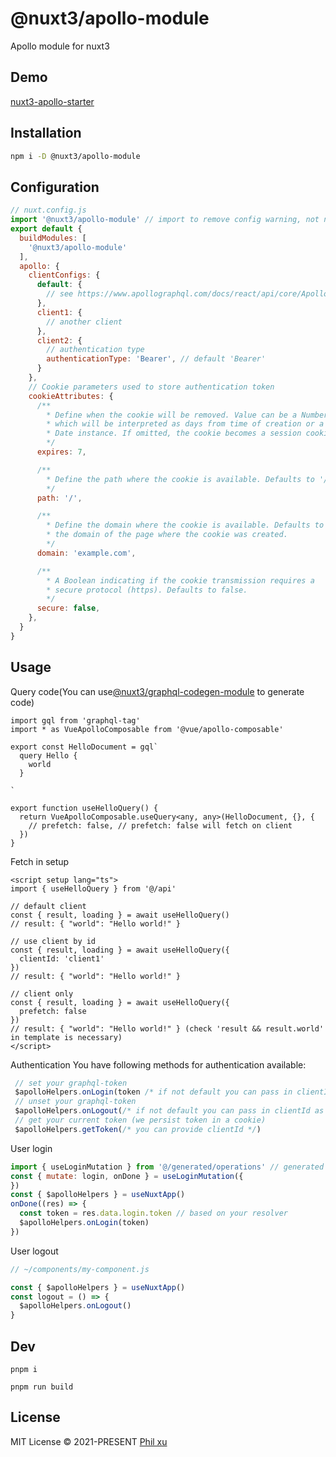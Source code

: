 # @nuxt3/apollo-module

Apollo module for nuxt3

## Demo
[nuxt3-apollo-starter](https://github.com/newbeea/nuxt3-apollo-starter)

## Installation

```bash
npm i -D @nuxt3/apollo-module
```

## Configuration
```js
// nuxt.config.js
import '@nuxt3/apollo-module' // import to remove config warning, not necessary
export default {
  buildModules: [
    '@nuxt3/apollo-module'
  ],
  apollo: {
    clientConfigs: {
      default: {
        // see https://www.apollographql.com/docs/react/api/core/ApolloClient/#ApolloClient.constructor
      },
      client1: {
        // another client
      },
      client2: {
        // authentication type
        authenticationType: 'Bearer', // default 'Bearer'
      }
    },
    // Cookie parameters used to store authentication token
    cookieAttributes: {
      /**
        * Define when the cookie will be removed. Value can be a Number
        * which will be interpreted as days from time of creation or a
        * Date instance. If omitted, the cookie becomes a session cookie.
        */
      expires: 7,

      /**
        * Define the path where the cookie is available. Defaults to '/'
        */
      path: '/',

      /**
        * Define the domain where the cookie is available. Defaults to
        * the domain of the page where the cookie was created.
        */
      domain: 'example.com',

      /**
        * A Boolean indicating if the cookie transmission requires a
        * secure protocol (https). Defaults to false.
        */
      secure: false,
    },
  }
}
```

## Usage
Query code(You can use[@nuxt3/graphql-codegen-module](https://github.com/newbeea/nuxt3-graphql-codegen-module) to generate code)
```
import gql from 'graphql-tag'
import * as VueApolloComposable from '@vue/apollo-composable'

export const HelloDocument = gql`
  query Hello {
    world
  }

`

export function useHelloQuery() {
  return VueApolloComposable.useQuery<any, any>(HelloDocument, {}, {
    // prefetch: false, // prefetch: false will fetch on client
  })
}
```

Fetch in setup
```
<script setup lang="ts">
import { useHelloQuery } from '@/api'

// default client
const { result, loading } = await useHelloQuery() 
// result: { "world": "Hello world!" }

// use client by id
const { result, loading } = await useHelloQuery({
  clientId: 'client1'
}) 
// result: { "world": "Hello world!" }

// client only 
const { result, loading } = await useHelloQuery({
  prefetch: false
}) 
// result: { "world": "Hello world!" } (check 'result && result.world' in template is necessary)
</script>
```

Authentication
You have following methods for authentication available:
```js
 // set your graphql-token
 $apolloHelpers.onLogin(token /* if not default you can pass in clientId as second argument, you can set custom cookies attributes object as the third argument, and you can skip reset store as the fourth argument */)
 // unset your graphql-token
 $apolloHelpers.onLogout(/* if not default you can pass in clientId as first argument, and you can skip reset store as the second argument */)
 // get your current token (we persist token in a cookie)
 $apolloHelpers.getToken(/* you can provide clientId */)
 ```

User login
```js
import { useLoginMutation } from '@/generated/operations' // generated by @nuxt3/graphql-codegen-module
const { mutate: login, onDone } = useLoginMutation({
})
const { $apolloHelpers } = useNuxtApp()
onDone((res) => {
  const token = res.data.login.token // based on your resolver
  $apolloHelpers.onLogin(token)
})
```

User logout
```js
// ~/components/my-component.js

const { $apolloHelpers } = useNuxtApp()
const logout = () => {
  $apolloHelpers.onLogout()
}
```

## Dev

```
pnpm i
```

```
pnpm run build
```



## License

MIT License © 2021-PRESENT [Phil xu](https://github.com/newbeea)
